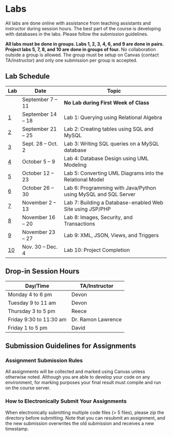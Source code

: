 # Labs

All labs are done online with assistance from teaching assistants and instructor during session hours. The best part of the course is developing with databases in the labs. Please follow the submission guidelines.

**All labs must be done in groups. Labs 1, 2, 3, 4, 6, and 9 are done in pairs. Project labs 5, 7, 8, and 10 are done in groups of four.** No collaboration outside a group is allowed. The group must be setup on Canvas (contact TA/instructor) and only one submission per group is accepted.

## Lab Schedule
|  Lab  |  Date  |  Topic  |
|----|------|-------|
|  | September 7 – 11 |	**No Lab during First Week of Class** |
| [1](lab1) | September 14 – 18 | Lab 1: Querying using Relational Algebra |
| [2](lab2) | September 21 – 25 | Lab 2: Creating tables using SQL and MySQL |
| [3](lab3) | Sept. 28 – Oct. 2 | Lab 3: Writing SQL queries on a MySQL database |
| [4](lab4) | October 5 – 9 | Lab 4: Database Design using UML Modeling |
| [5](lab5) | October 12 – 23 |Lab 5: Converting UML Diagrams into the Relational Model |
| [6](lab6) | October 26 – 30 | Lab 6: Programming with Java/Python using MySQL and SQL Server |
| [7](lab7) | November 2 – 13 | Lab 7: Building a Database-enabled Web Site using JSP/PHP |
| [8](lab8) | November 16 – 20 | Lab 8: Images, Security, and Transactions |
| [9](lab9) | November 23 – 27 | Lab 9: XML, JSON, Views, and Triggers |
| [10](lab10) | Nov. 30 – Dec. 4 | Lab 10: Project Completion |

## Drop-in Session Hours
| Day/Time |  TA/Instructor |
|----------|----------------|
| Monday 4 to 6 pm | Devon |
| Tuesday 9 to 11 am | Devon |
| Thursday 3 to 5 pm | Reece |
| Friday 9:30 to 11:30 am | Dr. Ramon Lawrence |
| Friday 1 to 5 pm | David |

## Submission Guidelines for Assignments

### Assignment Submission Rules
All assignments will be collected and marked using Canvas unless otherwise noted.
Although you are able to develop your code on any environment, for marking purposes your final result must compile and run on the course server.

### How to Electronically Submit Your Assignments
When electronically submitting multiple code files (> 5 files), please zip the directory before submitting.
Note that you can resubmit an assignment, and the new submission overwrites the old submission and receives a new timestamp.
